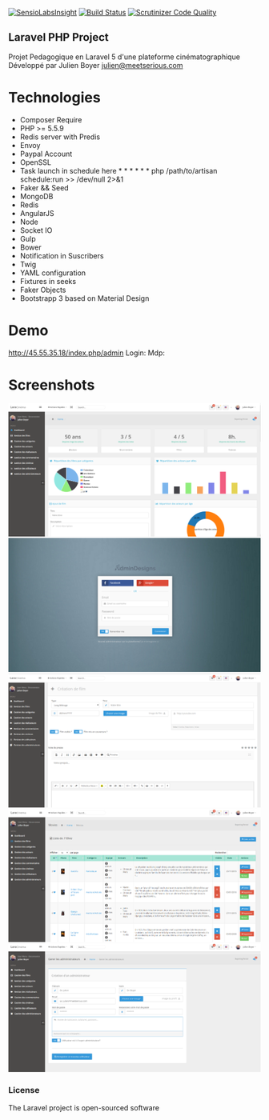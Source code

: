 
[![SensioLabsInsight](https://insight.sensiolabs.com/projects/13d25ea9-d21c-46f6-8181-427e421844ff/big.png)](https://insight.sensiolabs.com/projects/13d25ea9-d21c-46f6-8181-427e421844ff)
[![Build Status](https://travis-ci.org/Symfomany/laravelcinema.svg?branch=master)](https://travis-ci.org/Symfomany/laravelcinema)
[![Scrutinizer Code Quality](https://scrutinizer-ci.com/g/Symfomany/laravelcinema/badges/quality-score.png?b=master)](https://scrutinizer-ci.com/g/Symfomany/laravelcinema/?branch=master)


## Laravel PHP Project

Projet Pedagogique en Laravel 5 d'une plateforme cinématographique
Développé par Julien Boyer  julien@meetserious.com


Technologies
====

* Composer Require
* PHP >= 5.5.9
* Redis server with Predis
* Envoy
* Paypal Account
* OpenSSL
* Task launch in schedule here * * * * * * php /path/to/artisan schedule:run >> /dev/null 2>&1
* Faker && Seed
* MongoDB
* Redis
* AngularJS
* Node
* Socket IO
* Gulp
* Bower
* Notification in Suscribers
* Twig
* YAML configuration
* Fixtures in seeks
* Faker Objects
* Bootstrapp 3 based on Material Design


Demo
====
http://45.55.35.18/index.php/admin
Login:
Mdp: 

Screenshots
====

![GitHub Logo](/screens/1.png)
![GitHub Logo](/screens/2.png)
![GitHub Logo](/screens/3.png)
![GitHub Logo](/screens/4.png)
![GitHub Logo](/screens/5.png)


### License

The Laravel project is open-sourced software